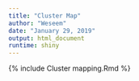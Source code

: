 ```yaml
---
title: "Cluster Map"
author: "Weseem"
date: "January 29, 2019"
output: html_document
runtime: shiny
---
```


{% include Cluster mapping.Rmd %}

